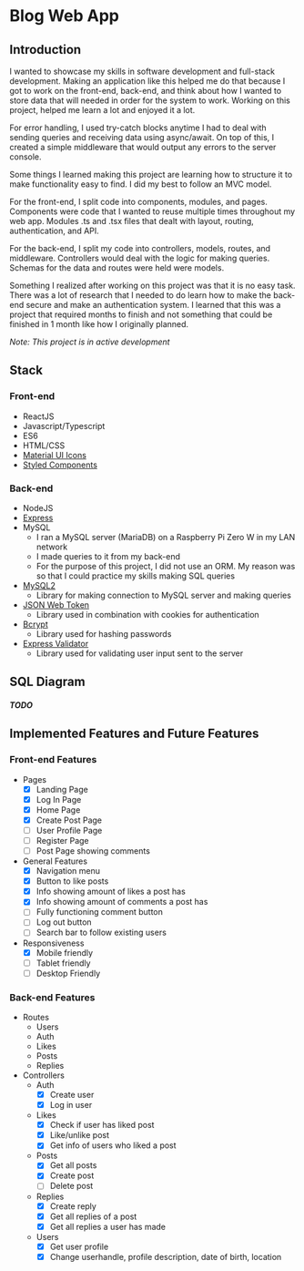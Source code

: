 # Blog Web App

## Introduction

I wanted to showcase my skills in software development and full-stack development. Making an application like this helped me do that because I got to work on the front-end, back-end, and think about how I wanted to store data that will needed in order for the system to work. Working on this project, helped me learn a lot and enjoyed it a lot.

For error handling, I used try-catch blocks anytime I had to deal with sending queries and receiving data using async/await. On top of this, I created a simple middleware that would output any errors to the server console.

Some things I learned making this project are learning how to structure it to make functionality easy to find. I did my best to follow an MVC model.

For the front-end, I split code into components, modules, and pages. Components were code that I wanted to reuse multiple times throughout my web app. Modules .ts and .tsx files that dealt with layout, routing, authentication, and API.

For the back-end, I split my code into controllers, models, routes, and middleware. Controllers would deal with the logic for making queries. Schemas for the data and routes were held were models.

Something I realized after working on this project was that it is no easy task. There was a lot of research that I needed to do learn how to make the back-end secure and make an authentication system. I learned that this was a project that required months to finish and not something that could be finished in 1 month like how I originally planned.

_Note: This project is in active development_

## Stack

### Front-end

- ReactJS
- Javascript/Typescript
- ES6
- HTML/CSS
- [Material UI Icons](https://material-ui.com/components/material-icons/)
- [Styled Components](https://styled-components.com/)

### Back-end

- NodeJS
- [Express](https://expressjs.com/)
- MySQL
  - I ran a MySQL server (MariaDB) on a Raspberry Pi Zero W in my LAN network
  - I made queries to it from my back-end
  - For the purpose of this project, I did not use an ORM. My reason was so that I could practice my skills making SQL queries
- [MySQL2](https://www.npmjs.com/package/mysql2)
  - Library for making connection to MySQL server and making queries
- [JSON Web Token](https://www.npmjs.com/package/jsonwebtoken)
  - Library used in combination with cookies for authentication
- [Bcrypt](https://www.npmjs.com/package/bcrypt)
  - Library used for hashing passwords
- [Express Validator](https://www.npmjs.com/package/express-validator)
  - Library used for validating user input sent to the server

## SQL Diagram

#### _TODO_

## Implemented Features and Future Features

### Front-end Features

- Pages
  - [x] Landing Page
  - [x] Log In Page
  - [x] Home Page
  - [x] Create Post Page
  - [ ] User Profile Page
  - [ ] Register Page
  - [ ] Post Page showing comments
- General Features
  - [x] Navigation menu
  - [x] Button to like posts
  - [x] Info showing amount of likes a post has
  - [x] Info showing amount of comments a post has
  - [ ] Fully functioning comment button
  - [ ] Log out button
  - [ ] Search bar to follow existing users
- Responsiveness
  - [x] Mobile friendly
  - [ ] Tablet friendly
  - [ ] Desktop Friendly

### Back-end Features

- Routes
  - Users
  - Auth
  - Likes
  - Posts
  - Replies
- Controllers
  - Auth
    - [x] Create user
    - [x] Log in user
  - Likes
    - [x] Check if user has liked post
    - [x] Like/unlike post
    - [x] Get info of users who liked a post
  - Posts
    - [x] Get all posts
    - [x] Create post
    - [ ] Delete post
  - Replies
    - [x] Create reply
    - [x] Get all replies of a post
    - [x] Get all replies a user has made
  - Users
    - [x] Get user profile
    - [x] Change userhandle, profile description, date of birth, location

<!-- - [Blog Web App](#blog-web-app)
  - [Stack:](#stack) -->

